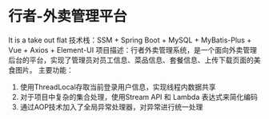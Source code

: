 # 行者-外卖管理平台 
It is a take out flat
技术栈：SSM + Spring Boot + MySQL + MyBatis-Plus + Vue + Axios + Element-UI
项目描述：行者外卖管理系统，是一个面向外卖管理后台的平台，实现了管理员对员工信息、菜品信息、套餐信息、上传下载页面的美食图片。
主要功能：
1. 使用ThreadLocal存取当前登录用户信息，实现线程内数据共享
2. 对于项目中复杂的集合处理，使用Stream API 和 Lambda 表达式来简化编码
3. 通过AOP技术加入了全局异常处理器，对异常进行统一处理

